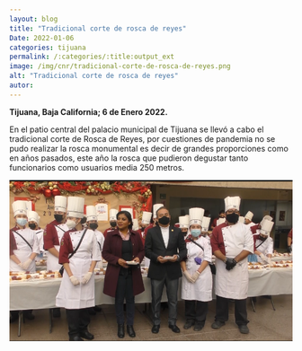 ```yaml
---
layout: blog
title: "Tradicional corte de rosca de reyes"
Date: 2022-01-06
categories: tijuana
permalink: /:categories/:title:output_ext
image: /img/cnr/tradicional-corte-de-rosca-de-reyes.png
alt: "Tradicional corte de rosca de reyes"
autor:
---
```


**Tijuana, Baja California; 6 de Enero 2022.** 

En el patio central del palacio municipal de Tijuana se llevó a cabo el tradicional corte de Rosca de Reyes, por cuestiones de pandemia no se pudo realizar la rosca monumental es decir de grandes proporciones como en años pasados, este año la rosca que pudieron degustar tanto funcionarios como usuarios media 250 metros. 


<div id="carouselExampleSlidesOnly" class="carousel slide" data-ride="carousel">
  <div class="carousel-inner">
    <div class="carousel-item active">
       <img class="d-block w-100" src="/img/cnr/tradicional-corte-de-rosca-de-reyes.png" loading="lazy"  alt="Tradicional corte de rosca de reyes">
    </div>
  </div>
</div>